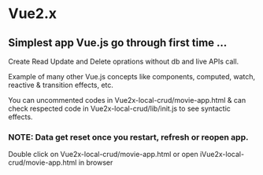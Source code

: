 # Vue2.x
  ## Simplest app Vue.js go through first time ...

  Create Read Update and Delete oprations without db and live APIs call.

  Example of many other Vue.js concepts like components, computed, watch, reactive & transition effects, etc.

  You can uncommented codes in Vue2x-local-crud/movie-app.html & can check respected code in Vue2x-local-crud/lib/init.js to see syntactic effects.

  ### NOTE: Data get reset once you restart, refresh or reopen app.

  Double click on Vue2x-local-crud/movie-app.html or open iVue2x-local-crud/movie-app.html in browser 
